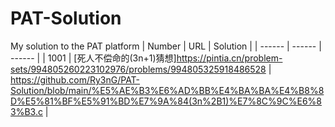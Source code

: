 # PAT-Solution
My solution to the PAT platform
| Number | URL | Solution |
| ------ | ------ | ------ |
| 1001 | [死人不偿命的(3n+1)猜想]<https://pintia.cn/problem-sets/994805260223102976/problems/994805325918486528> | <https://github.com/Ry3nG/PAT-Solution/blob/main/%E5%AE%B3%E6%AD%BB%E4%BA%BA%E4%B8%8D%E5%81%BF%E5%91%BD%E7%9A%84(3n%2B1)%E7%8C%9C%E6%83%B3.c> |
